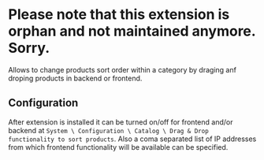 Please note that this extension is orphan and not maintained anymore. Sorry.
============================================================================

Allows to change products sort order within a category by draging anf droping products in backend or frontend.

Configuration
-------------
After extension is installed it can be turned on/off for frontend and/or backend at `System \ Configuration \ Catalog \ Drag & Drop functionality to sort products`. Also a coma separated list of IP addresses from which frontend functionality will be available can be specified.
